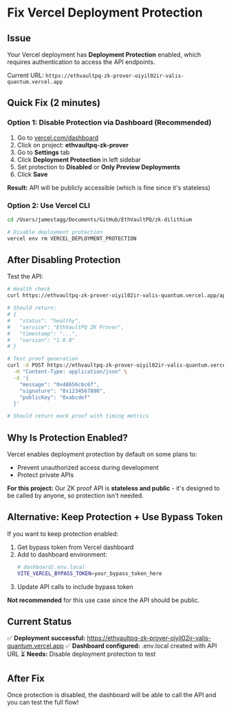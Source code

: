 # Fix Vercel Deployment Protection

## Issue

Your Vercel deployment has **Deployment Protection** enabled, which requires authentication to access the API endpoints.

Current URL: `https://ethvaultpq-zk-prover-oiyil02ir-valis-quantum.vercel.app`

## Quick Fix (2 minutes)

### Option 1: Disable Protection via Dashboard (Recommended)

1. Go to [vercel.com/dashboard](https://vercel.com/dashboard)
2. Click on project: **ethvaultpq-zk-prover**
3. Go to **Settings** tab
4. Click **Deployment Protection** in left sidebar
5. Set protection to **Disabled** or **Only Preview Deployments**
6. Click **Save**

**Result:** API will be publicly accessible (which is fine since it's stateless)

### Option 2: Use Vercel CLI

```bash
cd /Users/jamestagg/Documents/GitHub/EthVaultPQ/zk-dilithium

# Disable deployment protection
vercel env rm VERCEL_DEPLOYMENT_PROTECTION
```

## After Disabling Protection

Test the API:

```bash
# Health check
curl https://ethvaultpq-zk-prover-oiyil02ir-valis-quantum.vercel.app/api/health

# Should return:
# {
#   "status": "healthy",
#   "service": "EthVaultPQ ZK Prover",
#   "timestamp": "...",
#   "version": "1.0.0"
# }

# Test proof generation
curl -X POST https://ethvaultpq-zk-prover-oiyil02ir-valis-quantum.vercel.app/api/prove \
  -H "Content-Type: application/json" \
  -d '{
    "message": "0x48656c6c6f",
    "signature": "0x1234567890",
    "publicKey": "0xabcdef"
  }'

# Should return mock proof with timing metrics
```

## Why Is Protection Enabled?

Vercel enables deployment protection by default on some plans to:
- Prevent unauthorized access during development
- Protect private APIs

**For this project:** Our ZK proof API is **stateless and public** - it's designed to be called by anyone, so protection isn't needed.

## Alternative: Keep Protection + Use Bypass Token

If you want to keep protection enabled:

1. Get bypass token from Vercel dashboard
2. Add to dashboard environment:
   ```bash
   # dashboard/.env.local
   VITE_VERCEL_BYPASS_TOKEN=your_bypass_token_here
   ```
3. Update API calls to include bypass token

**Not recommended** for this use case since the API should be public.

## Current Status

✅ **Deployment successful:** https://ethvaultpq-zk-prover-oiyil02ir-valis-quantum.vercel.app
✅ **Dashboard configured:** .env.local created with API URL
⏳ **Needs:** Disable deployment protection to test

## After Fix

Once protection is disabled, the dashboard will be able to call the API and you can test the full flow!
